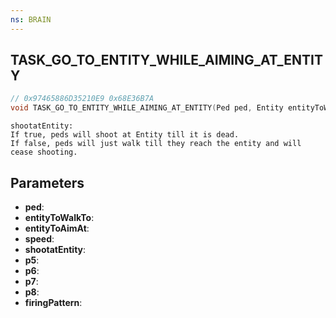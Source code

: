 ```yaml
---
ns: BRAIN
---
```

## TASK_GO_TO_ENTITY_WHILE_AIMING_AT_ENTITY

```c
// 0x97465886D35210E9 0x68E36B7A
void TASK_GO_TO_ENTITY_WHILE_AIMING_AT_ENTITY(Ped ped, Entity entityToWalkTo, Entity entityToAimAt, float speed, BOOL shootatEntity, float p5, float p6, BOOL p7, BOOL p8, Hash firingPattern);
```

```
shootatEntity:  
If true, peds will shoot at Entity till it is dead.  
If false, peds will just walk till they reach the entity and will cease shooting.  
```

## Parameters
* **ped**: 
* **entityToWalkTo**: 
* **entityToAimAt**: 
* **speed**: 
* **shootatEntity**: 
* **p5**: 
* **p6**: 
* **p7**: 
* **p8**: 
* **firingPattern**: 

